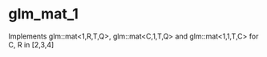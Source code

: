 # glm_mat_1
Implements glm::mat&lt;1,R,T,Q>, glm::mat&lt;C,1,T,Q> and glm::mat&lt;1,1,T,C> for C, R in [2,3,4]
